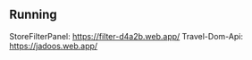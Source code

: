 <h2>Running</h2>

StoreFilterPanel: https://filter-d4a2b.web.app/
Travel-Dom-Api: https://jadoos.web.app/
